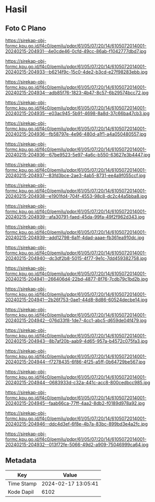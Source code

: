 # Hasil

## Foto C Plano

https://sirekap-obj-formc.kpu.go.id/f4c0/pemilu/pdpr/61/05/07/20/14/6105072014001-20240215-204931--4e0cde46-0cfd-49cc-86ab-f1042777dbd7.jpg

https://sirekap-obj-formc.kpu.go.id/f4c0/pemilu/pdpr/61/05/07/20/14/6105072014001-20240215-204933--b6214f9c-15c0-4de2-b3cd-e27f98283ebb.jpg

https://sirekap-obj-formc.kpu.go.id/f4c0/pemilu/pdpr/61/05/07/20/14/6105072014001-20240215-204934--adb85f76-1823-4b47-8c57-6b29574bcc72.jpg

https://sirekap-obj-formc.kpu.go.id/f4c0/pemilu/pdpr/61/05/07/20/14/6105072014001-20240215-204935--e03ac945-5b91-4698-8a8d-37c66ba47cb3.jpg

https://sirekap-obj-formc.kpu.go.id/f4c0/pemilu/pdpr/61/05/07/20/14/6105072014001-20240215-204936--fb58797e-4e96-480d-a1f1-a4a050480557.jpg

https://sirekap-obj-formc.kpu.go.id/f4c0/pemilu/pdpr/61/05/07/20/14/6105072014001-20240215-204936--67be9523-5e97-4a6c-b550-63627e3b4447.jpg

https://sirekap-obj-formc.kpu.go.id/f4c0/pemilu/pdpr/61/05/07/20/14/6105072014001-20240215-204937--83fd3bce-2ae3-4ab5-8731-ee4a9f055ccf.jpg

https://sirekap-obj-formc.kpu.go.id/f4c0/pemilu/pdpr/61/05/07/20/14/6105072014001-20240215-204938--e1901fd4-704f-4553-98c8-dc2c44a5bba8.jpg

https://sirekap-obj-formc.kpu.go.id/f4c0/pemilu/pdpr/61/05/07/20/14/6105072014001-20240215-204939--afa30791-faed-45da-99fa-49f2f962d343.jpg

https://sirekap-obj-formc.kpu.go.id/f4c0/pemilu/pdpr/61/05/07/20/14/6105072014001-20240215-204939--add12798-6a1f-4dad-aaae-fb361ea910dc.jpg

https://sirekap-obj-formc.kpu.go.id/f4c0/pemilu/pdpr/61/05/07/20/14/6105072014001-20240215-204940--dc3df2b8-5015-4f77-9e1c-7dd459382758.jpg

https://sirekap-obj-formc.kpu.go.id/f4c0/pemilu/pdpr/61/05/07/20/14/6105072014001-20240215-204941--266406d4-22bd-4877-8f76-7cdb79c1bd2b.jpg

https://sirekap-obj-formc.kpu.go.id/f4c0/pemilu/pdpr/61/05/07/20/14/6105072014001-20240215-204941--2b26f753-0ae1-44d8-8d86-60524decbe14.jpg

https://sirekap-obj-formc.kpu.go.id/f4c0/pemilu/pdpr/61/05/07/20/14/6105072014001-20240215-204942--076d33f8-1de7-4cc1-abc5-d659de04f479.jpg

https://sirekap-obj-formc.kpu.go.id/f4c0/pemilu/pdpr/61/05/07/20/14/6105072014001-20240215-204943--8b7af20b-aab9-4d65-957a-b4572c075fa3.jpg

https://sirekap-obj-formc.kpu.go.id/f4c0/pemilu/pdpr/61/05/07/20/14/6105072014001-20240215-204944--f7278435-6f86-4f25-a5ff-0b64729be567.jpg

https://sirekap-obj-formc.kpu.go.id/f4c0/pemilu/pdpr/61/05/07/20/14/6105072014001-20240215-204944--0683933d-c32a-441c-acc8-800cedbcc985.jpg

https://sirekap-obj-formc.kpu.go.id/f4c0/pemilu/pdpr/61/05/07/20/14/6105072014001-20240215-204945--faab66ca-77ff-4aa2-8db2-f0189d978a92.jpg

https://sirekap-obj-formc.kpu.go.id/f4c0/pemilu/pdpr/61/05/07/20/14/6105072014001-20240215-204946--ddc4d3ef-6f8e-4b7a-83bc-899bd3e4a2fc.jpg

https://sirekap-obj-formc.kpu.go.id/f4c0/pemilu/pdpr/61/05/07/20/14/6105072014001-20240215-204932--013f72fe-5066-49d2-a909-75046999ca64.jpg


## Metadata

| Key        | Value               |
| ---------- | ------------------- |
| Time Stamp | 2024-02-17 13:05:41 |
| Kode Dapil | 6102                |



